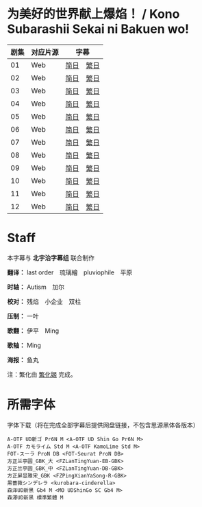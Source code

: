 # 为美好的世界献上爆焰！ / Kono Subarashii Sekai ni Bakuen wo!
| 剧集 | 对应片源 | 字幕 |
| ---- | -------- | ---- |
| 01 | Web | [简日](https://raw.githubusercontent.com/MingYSub/SubsArchive/main/Archive/Kono%20Subarashii%20Sekai%20ni%20Bakuen%20wo!/%5BKitaujiSub%26MingY%5D%20Kono%20Subarashii%20Sekai%20ni%20Bakuen%20wo!%20%5B01%5D.CHS_JPN.ass)　[繁日](https://raw.githubusercontent.com/MingYSub/SubsArchive/main/Archive/Kono%20Subarashii%20Sekai%20ni%20Bakuen%20wo!/%5BKitaujiSub%26MingY%5D%20Kono%20Subarashii%20Sekai%20ni%20Bakuen%20wo!%20%5B01%5D.CHT_JPN.ass) |
| 02 | Web | [简日](https://raw.githubusercontent.com/MingYSub/SubsArchive/main/Archive/Kono%20Subarashii%20Sekai%20ni%20Bakuen%20wo!/%5BKitaujiSub%26MingY%5D%20Kono%20Subarashii%20Sekai%20ni%20Bakuen%20wo!%20%5B02%5D.CHS_JPN.ass)　[繁日](https://raw.githubusercontent.com/MingYSub/SubsArchive/main/Archive/Kono%20Subarashii%20Sekai%20ni%20Bakuen%20wo!/%5BKitaujiSub%26MingY%5D%20Kono%20Subarashii%20Sekai%20ni%20Bakuen%20wo!%20%5B02%5D.CHT_JPN.ass) |
| 03 | Web | [简日](https://raw.githubusercontent.com/MingYSub/SubsArchive/main/Archive/Kono%20Subarashii%20Sekai%20ni%20Bakuen%20wo!/%5BKitaujiSub%26MingY%5D%20Kono%20Subarashii%20Sekai%20ni%20Bakuen%20wo!%20%5B03%5D.CHS_JPN.ass)　[繁日](https://raw.githubusercontent.com/MingYSub/SubsArchive/main/Archive/Kono%20Subarashii%20Sekai%20ni%20Bakuen%20wo!/%5BKitaujiSub%26MingY%5D%20Kono%20Subarashii%20Sekai%20ni%20Bakuen%20wo!%20%5B03%5D.CHT_JPN.ass) |
| 04 | Web | [简日](https://raw.githubusercontent.com/MingYSub/SubsArchive/main/Archive/Kono%20Subarashii%20Sekai%20ni%20Bakuen%20wo!/%5BKitaujiSub%26MingY%5D%20Kono%20Subarashii%20Sekai%20ni%20Bakuen%20wo!%20%5B04%5D.CHS_JPN.ass)　[繁日](https://raw.githubusercontent.com/MingYSub/SubsArchive/main/Archive/Kono%20Subarashii%20Sekai%20ni%20Bakuen%20wo!/%5BKitaujiSub%26MingY%5D%20Kono%20Subarashii%20Sekai%20ni%20Bakuen%20wo!%20%5B04%5D.CHT_JPN.ass) |
| 05 | Web | [简日](https://raw.githubusercontent.com/MingYSub/SubsArchive/main/Archive/Kono%20Subarashii%20Sekai%20ni%20Bakuen%20wo!/%5BKitaujiSub%26MingY%5D%20Kono%20Subarashii%20Sekai%20ni%20Bakuen%20wo!%20%5B05%5D.CHS_JPN.ass)　[繁日](https://raw.githubusercontent.com/MingYSub/SubsArchive/main/Archive/Kono%20Subarashii%20Sekai%20ni%20Bakuen%20wo!/%5BKitaujiSub%26MingY%5D%20Kono%20Subarashii%20Sekai%20ni%20Bakuen%20wo!%20%5B05%5D.CHT_JPN.ass) |
| 06 | Web | [简日](https://raw.githubusercontent.com/MingYSub/SubsArchive/main/Archive/Kono%20Subarashii%20Sekai%20ni%20Bakuen%20wo!/%5BKitaujiSub%26MingY%5D%20Kono%20Subarashii%20Sekai%20ni%20Bakuen%20wo!%20%5B06%5D.CHS_JPN.ass)　[繁日](https://raw.githubusercontent.com/MingYSub/SubsArchive/main/Archive/Kono%20Subarashii%20Sekai%20ni%20Bakuen%20wo!/%5BKitaujiSub%26MingY%5D%20Kono%20Subarashii%20Sekai%20ni%20Bakuen%20wo!%20%5B06%5D.CHT_JPN.ass) |
| 07 | Web | [简日](https://raw.githubusercontent.com/MingYSub/SubsArchive/main/Archive/Kono%20Subarashii%20Sekai%20ni%20Bakuen%20wo!/%5BKitaujiSub%26MingY%5D%20Kono%20Subarashii%20Sekai%20ni%20Bakuen%20wo!%20%5B07%5D.CHS_JPN.ass)　[繁日](https://raw.githubusercontent.com/MingYSub/SubsArchive/main/Archive/Kono%20Subarashii%20Sekai%20ni%20Bakuen%20wo!/%5BKitaujiSub%26MingY%5D%20Kono%20Subarashii%20Sekai%20ni%20Bakuen%20wo!%20%5B07%5D.CHT_JPN.ass) |
| 08 | Web | [简日](https://raw.githubusercontent.com/MingYSub/SubsArchive/main/Archive/Kono%20Subarashii%20Sekai%20ni%20Bakuen%20wo!/%5BKitaujiSub%26MingY%5D%20Kono%20Subarashii%20Sekai%20ni%20Bakuen%20wo!%20%5B08%5D.CHS_JPN.ass)　[繁日](https://raw.githubusercontent.com/MingYSub/SubsArchive/main/Archive/Kono%20Subarashii%20Sekai%20ni%20Bakuen%20wo!/%5BKitaujiSub%26MingY%5D%20Kono%20Subarashii%20Sekai%20ni%20Bakuen%20wo!%20%5B08%5D.CHT_JPN.ass) |
| 09 | Web | [简日](https://raw.githubusercontent.com/MingYSub/SubsArchive/main/Archive/Kono%20Subarashii%20Sekai%20ni%20Bakuen%20wo!/%5BKitaujiSub%26MingY%5D%20Kono%20Subarashii%20Sekai%20ni%20Bakuen%20wo!%20%5B09%5D.CHS_JPN.ass)　[繁日](https://raw.githubusercontent.com/MingYSub/SubsArchive/main/Archive/Kono%20Subarashii%20Sekai%20ni%20Bakuen%20wo!/%5BKitaujiSub%26MingY%5D%20Kono%20Subarashii%20Sekai%20ni%20Bakuen%20wo!%20%5B09%5D.CHT_JPN.ass) |
| 10 | Web | [简日](https://raw.githubusercontent.com/MingYSub/SubsArchive/main/Archive/Kono%20Subarashii%20Sekai%20ni%20Bakuen%20wo!/%5BKitaujiSub%26MingY%5D%20Kono%20Subarashii%20Sekai%20ni%20Bakuen%20wo!%20%5B10%5D.CHS_JPN.ass)　[繁日](https://raw.githubusercontent.com/MingYSub/SubsArchive/main/Archive/Kono%20Subarashii%20Sekai%20ni%20Bakuen%20wo!/%5BKitaujiSub%26MingY%5D%20Kono%20Subarashii%20Sekai%20ni%20Bakuen%20wo!%20%5B10%5D.CHT_JPN.ass) |
| 11 | Web | [简日](https://raw.githubusercontent.com/MingYSub/SubsArchive/main/Archive/Kono%20Subarashii%20Sekai%20ni%20Bakuen%20wo!/%5BKitaujiSub%26MingY%5D%20Kono%20Subarashii%20Sekai%20ni%20Bakuen%20wo!%20%5B11%5D.CHS_JPN.ass)　[繁日](https://raw.githubusercontent.com/MingYSub/SubsArchive/main/Archive/Kono%20Subarashii%20Sekai%20ni%20Bakuen%20wo!/%5BKitaujiSub%26MingY%5D%20Kono%20Subarashii%20Sekai%20ni%20Bakuen%20wo!%20%5B11%5D.CHT_JPN.ass) |
| 12 | Web | [简日](https://raw.githubusercontent.com/MingYSub/SubsArchive/main/Archive/Kono%20Subarashii%20Sekai%20ni%20Bakuen%20wo!/%5BKitaujiSub%26MingY%5D%20Kono%20Subarashii%20Sekai%20ni%20Bakuen%20wo!%20%5B12%5D.CHS_JPN.ass)　[繁日](https://raw.githubusercontent.com/MingYSub/SubsArchive/main/Archive/Kono%20Subarashii%20Sekai%20ni%20Bakuen%20wo!/%5BKitaujiSub%26MingY%5D%20Kono%20Subarashii%20Sekai%20ni%20Bakuen%20wo!%20%5B12%5D.CHT_JPN.ass) |

# Staff
本字幕与 **北宇治字幕组** 联合制作

**翻译：** last order　琉璃繪　pluviophile　平原

**时轴：** Autism　加尔

**校对：** 残焰　小企业　双柱

**压制：** 一叶

**歌翻：** 伊平　Ming

**歌轴：** Ming

**海报：** 鱼丸

注：繁化由 [繁化姬](https://zhconvert.org) 完成。

# 所需字体
字体下载（将在完成全部字幕后提供网盘链接，不包含思源黑体各版本）

```
A-OTF UD新ゴ Pr6N M <A-OTF UD Shin Go Pr6N M>
A-OTF カモライム Std M <A-OTF KamoLime Std M>
FOT-スーラ ProN DB <FOT-Seurat ProN DB>
方正兰亭圆_GBK_大 <FZLanTingYuan-EB-GBK>
方正兰亭圆_GBK_中 <FZLanTingYuan-DB-GBK>
方正屏显雅宋_GBK <FZPingXianYaSong-R-GBK>
黒薔薇シンデレラ <kurobara-cinderella>
森泽UD新黑 Gb4 M <MO UDShinGo SC Gb4 M>
森澤UD新黑 標準繁體 M
```
